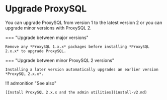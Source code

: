 # Upgrade ProxySQL 

You can upgrade ProxySQL from version 1 to the latest version 2 or you can upgrade minor versions with ProxySQL 2.

=== "Upgrade between major versions"

    Remove any *ProxySQL 1.x.x* packages before installing *ProxySQL 2.x.x* to upgrade ProxySQL. 

=== "Upgrade between minor ProxySQL 2 versions"

    Installing a later version automatically upgrades an earlier version *ProxySQL 2.x.x*.

!!! admonition "See also" 

    [Install ProxySQL 2.x.x and the admin utilities](install-v2.md)
